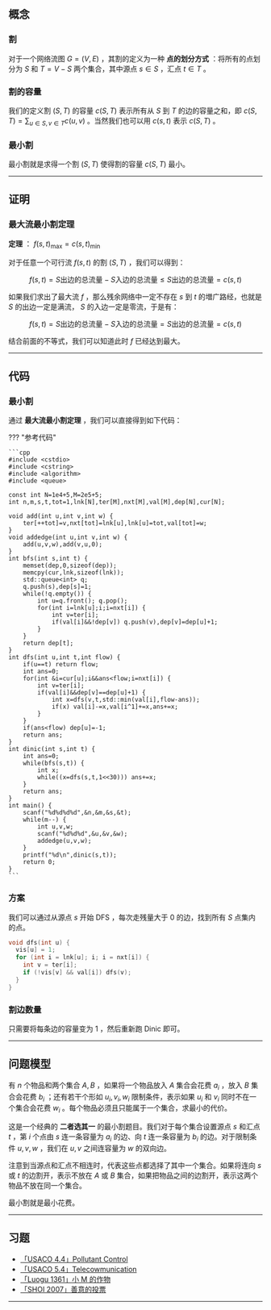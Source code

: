 ## 概念

### 割

对于一个网络流图 $G=(V,E)$ ，其割的定义为一种 **点的划分方式** ：将所有的点划分为 $S$ 和 $T=V-S$ 两个集合，其中源点 $s\in S$ ，汇点 $t\in T$ 。

### 割的容量

我们的定义割 $(S,T)$ 的容量 $c(S,T)$ 表示所有从 $S$ 到 $T$ 的边的容量之和，即 $c(S,T)=\sum_{u\in S,v\in T}c(u,v)$ 。当然我们也可以用 $c(s,t)$ 表示 $c(S,T)$ 。

### 最小割

最小割就是求得一个割 $(S,T)$ 使得割的容量 $c(S,T)$ 最小。

* * *

## 证明

### 最大流最小割定理

 **定理** ： $f(s,t)_{\max}=c(s,t)_{\min}$ 

对于任意一个可行流 $f(s,t)$ 的割 $(S,T)$ ，我们可以得到：

$$
f(s,t)=S\text{出边的总流量}-S\text{入边的总流量}\le S\text{出边的总流量}=c(s,t)
$$

如果我们求出了最大流 $f$ ，那么残余网络中一定不存在 $s$ 到 $t$ 的増广路经，也就是 $S$ 的出边一定是满流， $S$ 的入边一定是零流，于是有：

$$
f(s,t)=S\text{出边的总流量}-S\text{入边的总流量}=S\text{出边的总流量}=c(s,t)
$$

结合前面的不等式，我们可以知道此时 $f$ 已经达到最大。

* * *

## 代码

### 最小割

通过 **最大流最小割定理** ，我们可以直接得到如下代码：

??? "参考代码"

    ```cpp
    #include <cstdio>
    #include <cstring>
    #include <algorithm>
    #include <queue>

    const int N=1e4+5,M=2e5+5;
    int n,m,s,t,tot=1,lnk[N],ter[M],nxt[M],val[M],dep[N],cur[N];

    void add(int u,int v,int w) {
    	ter[++tot]=v,nxt[tot]=lnk[u],lnk[u]=tot,val[tot]=w;
    }
    void addedge(int u,int v,int w) {
    	add(u,v,w),add(v,u,0);
    }
    int bfs(int s,int t) {
    	memset(dep,0,sizeof(dep));
    	memcpy(cur,lnk,sizeof(lnk));
    	std::queue<int> q;
    	q.push(s),dep[s]=1;
    	while(!q.empty()) {
    		int u=q.front(); q.pop();
    		for(int i=lnk[u];i;i=nxt[i]) {
    			int v=ter[i];
    			if(val[i]&&!dep[v]) q.push(v),dep[v]=dep[u]+1;
    		}
    	}
    	return dep[t];
    }
    int dfs(int u,int t,int flow) {
    	if(u==t) return flow;
    	int ans=0;
    	for(int &i=cur[u];i&&ans<flow;i=nxt[i]) {
    		int v=ter[i];
    		if(val[i]&&dep[v]==dep[u]+1) {
    			int x=dfs(v,t,std::min(val[i],flow-ans));
    			if(x) val[i]-=x,val[i^1]+=x,ans+=x;
    		}
    	}
    	if(ans<flow) dep[u]=-1;
    	return ans;
    }
    int dinic(int s,int t) {
    	int ans=0;
    	while(bfs(s,t)) {
    		int x;
    		while((x=dfs(s,t,1<<30))) ans+=x;
    	}
    	return ans;
    }
    int main() {
    	scanf("%d%d%d%d",&n,&m,&s,&t);
    	while(m--) {
    		int u,v,w;
    		scanf("%d%d%d",&u,&v,&w);
    		addedge(u,v,w);
    	}
    	printf("%d\n",dinic(s,t));
    	return 0;
    }
    ```

### 方案

我们可以通过从源点 $s$ 开始 $\text{DFS}$ ，每次走残量大于 $0$ 的边，找到所有 $S$ 点集内的点。

```cpp
void dfs(int u) {
  vis[u] = 1;
  for (int i = lnk[u]; i; i = nxt[i]) {
    int v = ter[i];
    if (!vis[v] && val[i]) dfs(v);
  }
}
```

### 割边数量

只需要将每条边的容量变为 $1$ ，然后重新跑 $\text{Dinic}$ 即可。

* * *

## 问题模型

有 $n$ 个物品和两个集合 $A,B$ ，如果将一个物品放入 $A$ 集合会花费 $a_i$ ，放入 $B$ 集合会花费 $b_i$ ；还有若干个形如 $u_i,v_i,w_i$ 限制条件，表示如果 $u_i$ 和 $v_i$ 同时不在一个集合会花费 $w_i$ 。每个物品必须且只能属于一个集合，求最小的代价。

这是一个经典的 **二者选其一** 的最小割题目。我们对于每个集合设置源点 $s$ 和汇点 $t$ ，第 $i$ 个点由 $s$ 连一条容量为 $a_i$ 的边、向 $t$ 连一条容量为 $b_i$ 的边。对于限制条件 $u,v,w$ ，我们在 $u,v$ 之间连容量为 $w$ 的双向边。

注意到当源点和汇点不相连时，代表这些点都选择了其中一个集合。如果将连向 $s$ 或 $t$ 的边割开，表示不放在 $A$ 或 $B$ 集合，如果把物品之间的边割开，表示这两个物品不放在同一个集合。

最小割就是最小花费。

* * *

## 习题

-   [「USACO 4.4」Pollutant Control](https://www.luogu.org/problemnew/show/P1344)
-   [「USACO 5.4」Telecowmunication](https://www.luogu.org/problemnew/show/P1345)
-   [「Luogu 1361」小 M 的作物](https://www.luogu.org/problemnew/show/P1361)
-   [「SHOI 2007」善意的投票](https://www.lydsy.com/JudgeOnline/problem.php?id=1934)

* * *
